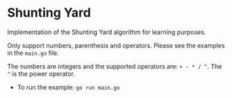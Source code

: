 # Shunting Yard

Implementation of the Shunting Yard algorithm for learning purposes.

Only support numbers, parenthesis and operators. Please see the examples in the `main.go` file.

The numbers are integers and the supported operators are: ```+ - * / ^```. The `^` is the power operator.

- To run the example: ```go run main.go```